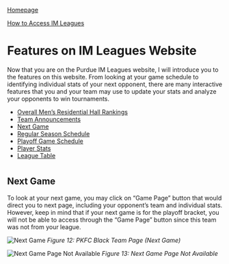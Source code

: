[Homepage](index.md) 

[How to Access IM Leagues](HowToAccessIMLeagues.md)
# Features on IM Leagues Website

Now that you are on the Purdue IM Leagues website, I will introduce you to the features on this website. From looking at your game schedule to identifying individual stats of your next opponent, there are many interactive features that you and your team may use to update your stats and analyze your opponents to win tournaments. 

* [Overall Men’s Residential Hall Rankings](OverallMensResidentialHallRankings.md)
* [Team Announcements](TeamAnnouncements.md)
* [Next Game](NextGame.md)
* [Regular Season Schedule](RegularSeasonSchedule.md)
* [Playoff Game Schedule](PlayoffGameSchedule.md)
* [Player Stats](PlayerStats.md)
* [League Table](LeagueTable.md)
#

## Next Game
To look at your next game, you may click on “Game Page” button that would direct you to next page, including your opponent’s team and individual stats. However, keep in mind that if your next game is for the playoff bracket, you will not be able to access through the “Game Page” button since this team was not from your league.

![Next Game](https://imleague.files.wordpress.com/2019/10/screen-shot-2019-10-08-at-3.26.38-pm.png)
*Figure 12: PKFC Black Team Page (Next Game)*

![Next Game Page Not Available](https://imleague.files.wordpress.com/2019/10/screen-shot-2019-10-08-at-3.29.44-pm.png)
*Figure 13: Next Game Page Not Available*
#
